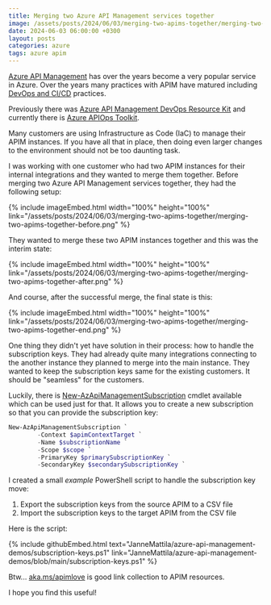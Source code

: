 ```yaml
---
title: Merging two Azure API Management services together
image: /assets/posts/2024/06/03/merging-two-apims-together/merging-two-apims-together-after.png
date: 2024-06-03 06:00:00 +0300
layout: posts
categories: azure
tags: azure apim
---
```


[Azure API Management](https://learn.microsoft.com/en-us/azure/api-management/api-management-key-concepts)
has over the years become a very popular service in Azure. 
Over the years many practices with APIM have matured including
[DevOps and CI/CD](https://learn.microsoft.com/en-us/azure/api-management/devops-api-development-templates)
practices. 

Previously there was
[Azure API Management DevOps Resource Kit](https://github.com/Azure/azure-api-management-devops-resource-kit)
and currently there is
[Azure APIOps Toolkit](https://github.com/Azure/APIOps).

Many customers are using Infrastructure as Code (IaC) to manage their APIM instances.
If you have all that in place, then doing even larger changes to the environment should not be too daunting task.

I was working with one customer who had two APIM instances for their internal integrations
and they wanted to merge them together.
Before merging two Azure API Management services together, they had the following setup:

{% include imageEmbed.html width="100%" height="100%" link="/assets/posts/2024/06/03/merging-two-apims-together/merging-two-apims-together-before.png" %}

They wanted to merge these two APIM instances together and this was the interim state:

{% include imageEmbed.html width="100%" height="100%" link="/assets/posts/2024/06/03/merging-two-apims-together/merging-two-apims-together-after.png" %}

And course, after the successful merge, the final state is this:

{% include imageEmbed.html width="100%" height="100%" link="/assets/posts/2024/06/03/merging-two-apims-together/merging-two-apims-together-end.png" %}

One thing they didn't yet have solution in their process: how to handle the subscription keys.
They had already quite many integrations connecting to the another instance they planned to merge
into the main instance. They wanted to keep the subscription keys same for the existing customers.
It should be "seamless" for the customers.

Luckily, there is
[New-AzApiManagementSubscription](https://learn.microsoft.com/en-us/powershell/module/az.apimanagement/new-azapimanagementsubscription?view=azps-11.6.0)
cmdlet available which can be used just for that.
It allows you to create a new subscription so that you can provide the subscription key:

```powershell
New-AzApiManagementSubscription `
        -Context $apimContextTarget `
        -Name $subscriptionName `
        -Scope $scope `
        -PrimaryKey $primarySubscriptionKey `
        -SecondaryKey $secondarySubscriptionKey `
```

I created a small _example_ PowerShell script to handle the subscription key move:

1. Export the subscription keys from the source APIM to a CSV file
2. Import the subscription keys to the target APIM from the CSV file

Here is the script:

{% include githubEmbed.html text="JanneMattila/azure-api-management-demos/subscription-keys.ps1" link="JanneMattila/azure-api-management-demos/blob/main/subscription-keys.ps1" %}

Btw... 
[aka.ms/apimlove](https://aka.ms/apimlove)
is good link collection to APIM resources.

I hope you find this useful!

